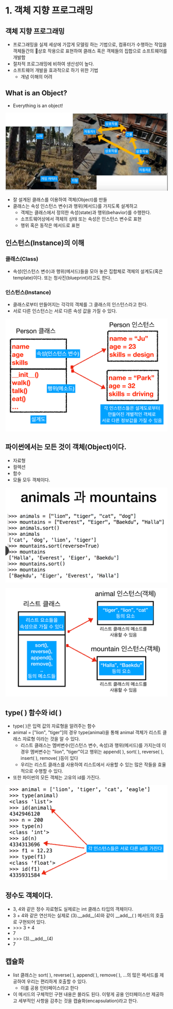 # 1. 객체 지향 프로그래밍

## 객체 지향 프로그래밍

* 프로그래밍을 실제 세상에 가깝게 모델링 하는 기법으로, 컴퓨터가 수행하는 작업을 객체들간의 상호 작용으로 표현하여 클래스 혹은 객체들의 집합으로 소프트웨어를 개발함
* 절차적 프로그래밍에 비하여 생산성이 높다.
* 소프트웨어 개발을 효과적으로 하기 위한 기법
  * 개념 이해의 어려

## What is an Object?

* Everything is an object!

![](../.gitbook/assets/2019-12-28-11.33.45.png)

* 잘 설계된 클래스를 이용하여 객체\(Object\)를 만들
* 클래스는 속성 인스턴스 변수\)과 행위\(메서드\)를 가지도록 설계하고
  * 객체는 클래스에서 정의한 속성\(state\)과 행위\(behavior\)를 수행한다.
  * 소프트웨어상에서 객체의 상태 또는 속성은 인스턴스 변수로 표현
  * 행위 혹은 동작은 메서드로 표현

## 인스턴스\(Instance\)의 이해

### 클래스\(Class\)

* 속성\(인스턴스 변수\)과 행위\(메서드\)들을 모아 놓은 집합체로 객체의 설계도\(혹은 template\)이다. 또는 청사진\(blueprint\)라고도 한다.

### 인스턴스\(Instance\)

* 클래스로부터 만들어지는 각각의 객체를 그 클래스의 인스턴스라고 한다.
* 서로 다른 인스턴스는 서로 다른 속성 값을 가질 수 있다.

![](../.gitbook/assets/2019-12-28-11.42.41.png)

## 파이썬에서는 모든 것이 객체\(Object\)이다. 

* 자료형
* 컬렉션
* 함수
* 모듈 모두 객체이다.

![](../.gitbook/assets/2019-12-28-11.45.09.png)

![](../.gitbook/assets/2019-12-28-11.45.20.png)

## type\( \) 함수와 id\( \)

* type\( \)은 입력 값의 자료형을 알려주는 함수
* animal = \["lion", "tiger"\]의 경우 type\(animal\)을 통해 animal 객체가 리스트 클래스 자료형 이라는 것을 알 수 있다.
  * 리스트 클래스는 멤버변수\(인스턴스 변수, 속성\)과 행위\(메서드\)를 가지는데 이 경우 멤버변수는 "lion", "tiger"이고 행위는 append\( \), sort\( \), reverse\( \), insert\( \), remove\( \)등이 있다
  * 우리는 리스트 클래스를 사용하여 리스트에서 사용할 수 있는 많은 작들을 효율적으로 수행할 수 있다.
* 또한 파이썬의 모든 객체는 고유의 id를 가진다.

![](../.gitbook/assets/2019-12-28-11.51.08.png)

## 정수도 객체이다.

* 3, 4와 같은 정수 자료형도 실제로는 int 클래스 타입의 객체이다.
* 3 + 4와 같은 연산자는 실제로 \(3\).\_\_add\_\_\(4\)와 같이 \_\_add\_\_\( \) 메서드의 호출로 구현되어 있다.
* &gt;&gt;&gt; 3 + 4
* 7
* &gt;&gt;&gt; \(3\).\_\_add\_\_\(4\)
* 7

## 캡슐화

* list 클래스는 sort\( \), reverse\( \), append\( \), remove\( \), ...의 많은 메서드를 제공하여 우리는 편리하게 호출할 수 있다.
  * 이를 공용 인터페이스라고 한다
* 이 메서드의 구체적인 구현 내용은 몰라도 된다. 이렇게 공용 인터페이스만 제공하고 세부적인 사항을 감추는 것을 캡슐화\(encapsulation\)라고 한다.




